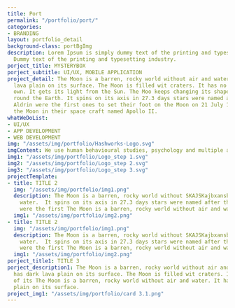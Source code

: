 ```yaml
---
title: Port
permalink: "/portfolio/port/"
categories:
- BRANDING
layout: portfolio_detail
background-class: portBgImg
description: Lorem Ipsum is simply dummy text of the printing and typesetting industry.
  Dummy text of the printing and typesetting industry.
porject_title: MYSTERYBOX
porject_subtitle: UI/UX, MOBILE APPLICATION
project_detail: The Moon is a barren, rocky world without air and water. It has dark
  lava plain on its surface. The Moon is filled wit craters. It has no light of its
  own. It gets its light from the Sun. The Moo keeps changing its shape as it moves
  round the Earth. It spins on its axis in 27.3 days stars were named after the Edwin
  Aldrin were the first ones to set their foot on the Moon on 21 July 1969 They reached
  the Moon in their space craft named Apollo II.
whatWeDoList:
- UI/UX
- APP DEVELOPMENT
- WEB DEVELOPMENT
img: "/assets/img/portfolio/Hashworks-Logo.svg"
imgContent: We use human behavioural studies, psychology and multiple analytical tools to define.
img1: "/assets/img/portfolio/Logo_step 1.svg"
img2: "/assets/img/portfolio/Logo_step 2.svg"
img3: "/assets/img/portfolio/Logo_step 3.svg"
projectTemplate:
- title: TITLE 2
  img: "/assets/img/portfolio/img1.png"
  description: The Moon is a barren, rocky world without SKAJSKajbxansbxmsahgd and
    water.  It spins on its axis in 27.3 days stars were named after the Edwin Aldrin
    were the first The Moon is a barren, rocky world without air and water.
  img1: "/assets/img/portfolio/img2.png"
- title: TITLE 2
  img: "/assets/img/portfolio/img1.png"
  description: The Moon is a barren, rocky world without SKAJSKajbxansbxmsahgd and
    water.  It spins on its axis in 27.3 days stars were named after the Edwin Aldrin
    were the first The Moon is a barren, rocky world without air and water.
  img1: "/assets/img/portfolio/img2.png"
porject_title1: TITLE 3
porject_description1: The Moon is a barren, rocky world without air and water. It
  has dark lava plain on its surface. The Moon is filled wit craters. It has no light
  of its The Moon is a barren, rocky world without air and water. It has dark lava
  plain on its surface.
project_img1: "/assets/img/portfolio/card 3.1.png"
---
```


